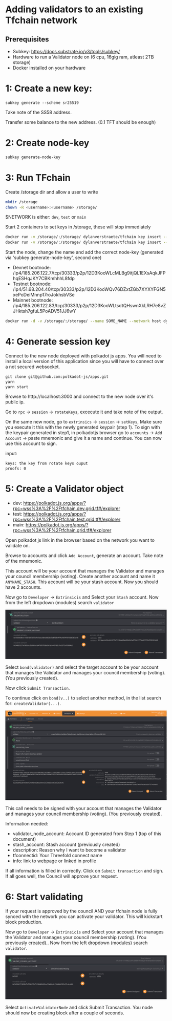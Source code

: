 # Adding validators to an existing Tfchain network

## Prerequisites

- Subkey: https://docs.substrate.io/v3/tools/subkey/
- Hardware to run a Validator node on (6 cpu, 16gig ram, atleast 2TB storage)
- Docker installed on your hardware

# 1: Create a new key:

```
subkey generate --scheme sr25519
```

Take note of the SS58 address.

Transfer some balance to the new address. (0.1 TFT should be enough)

# 2: Create node-key
```sh
subkey generate-node-key
```

# 3: Run TFchain

Create /storage dir and allow a user to write

```sh
mkdir /storage
chown -R <username>:<username> /storage/
```

$NETWORK is either: `dev`, `test` or `main`

Start 2 containers to set keys in /storage, these will stop immediately

```sh
docker run -v /storage/:/storage/ dylanverstraete/tfchain key insert --base-path /storage --chain /etc/chainspecs/$NETWORK/chainSpecRaw.json --key-type aura --suri "<output_words_of_step1>"
docker run -v /storage/:/storage/ dylanverstraete/tfchain key insert --base-path /storage --chain /etc/chainspecs/$NETWORK/chainSpecRaw.json --key-type gran --suri "<output_words_of_step1>" --scheme ed25519
```

Start the node, change the name and add the correct node-key (generated via 'subkey generate-node-key', second one)

- Devnet bootnode: /ip4/185.206.122.7/tcp/30333/p2p/12D3KooWLcMLBg9itjQL1EXsAqkJFPhqESHqJKY7CBKmhhhL8fdp
- Testnet bootnode: /ip4/51.68.204.40/tcp/30333/p2p/12D3KooWQv76DZxtZGb7XYXYFGN5xePoDeiMnnp17roJokhsbVSe
- Mainnet bootnode: /ip4/185.206.122.83/tcp/30333/p2p/12D3KooWLtsdtQHswnXkLRH7e8vZJHktsh7gfuL5PoADV51JJ6wY

```sh
docker run -d -v /storage/:/storage/ --name SOME_NAME --network host dylanverstraete/tfchain --name SOME_TFCHAIN_NODE_NAME --base-path /storage --chain /etc/chainspecs/$NETWORK/chainSpecRaw.json --validator --bootnodes BOOTNODE_FROM_NETWORK --rpc-cors all --node-key <node_key> --ws-external
```

# 4: Generate session key

Connect to the new node deployed with polkadot js apps. You will need to install a local version of this application since you will have to connect over a not secured websocket.

```
git clone git@github.com:polkadot-js/apps.git
yarn
yarn start
```

Browse to http://localhost:3000 and connect to the new node over it's public ip.

Go to `rpc` -> `session` -> `rotateKeys`, excecute it and take note of the output.

On the same new node, go to `extrinsics` -> `session` -> `setKeys`, Make sure you execute it this with the newly generated keypair (step 1).
To sign with the keypair generated in step1, in polkadotjs browser go to `accounts` -> `Add Account` -> paste mnemonic and give it a name and continue. You can now use this account to sign.

input:
```
keys: the key from rotate keys ouput
proofs: 0
```

# 5: Create a Validator object

- dev: https://polkadot.js.org/apps/?rpc=wss%3A%2F%2Ftfchain.dev.grid.tf#/explorer
- test: https://polkadot.js.org/apps/?rpc=wss%3A%2F%2Ftfchain.test.grid.tf#/explorer
- main: https://polkadot.js.org/apps/?rpc=wss%3A%2F%2Ftfchain.grid.tf#/explorer

Open polkadot js link in the browser based on the network you want to validate on.

Browse to accounts and click `Add Account`, generate an account. Take note of the mnemonic.

This account will be your account that manages the Validator and manages your council membership (voting).
Create another account and name it `ANYNAME_STASH`. This account will be your stash account.
Now you should have 2 accounts.

Now go to `Developer` -> `Extrinsicis` and Select your `Stash` account. Now from the left dropdown (modules) search `validator`

![bond](./bond.png)

Select `bond(validator)` and select the target account to be your account that manages the Validator and manages your council membership (voting). (You previously created).

Now click `Submit Transaction`.

To continue click on `bond(v..)` to select another method, in the list search for: `createValidator(...)`.

![create](./create_val.png)

This call needs to be signed with your account that manages the Validator and manages your council membership (voting). (You previously created).

Information needed:

- validator_node_account: Account ID generated from Step 1 (top of this document)
- stash_account: Stash account (previously created)
- description: Reason why I want to become a validator
- tfconnectid: Your Threefold connect name
- info: link to webpage or linked in profile

If all information is filled in correctly. Click on `Submit transaction` and sign. If all goes well, the Council will approve your request.

# 6: Start validating

If your request is approved by the council AND your tfchain node is fully synced with the network you can activate your validator. This will kickstart block production.

Now go to `Developer` -> `Extrinsicis` and Select your account that manages the Validator and manages your council membership (voting). (You previously created).. Now from the left dropdown (modules) search `validator`.

![activate](./activate.png)

Select `ActivateValidatorNode` and click Submit Transaction. You node should now be creating block after a couple of seconds.
